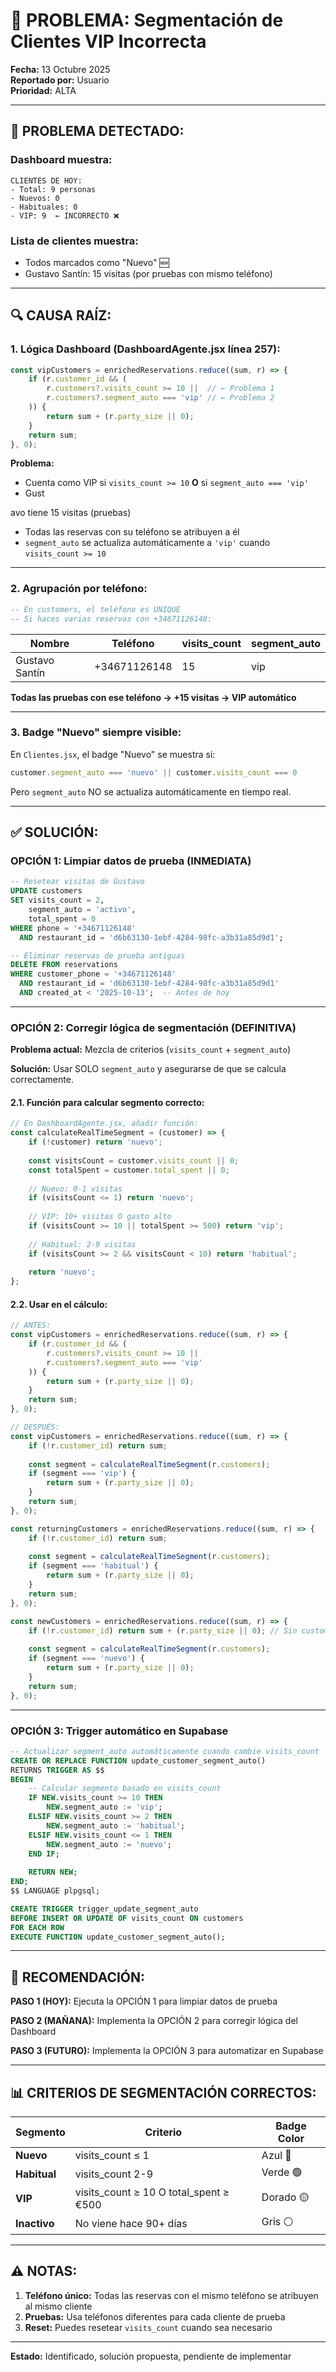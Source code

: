 # 🐛 PROBLEMA: Segmentación de Clientes VIP Incorrecta

**Fecha:** 13 Octubre 2025  
**Reportado por:** Usuario  
**Prioridad:** ALTA

---

## 🐛 PROBLEMA DETECTADO:

### **Dashboard muestra:**
```
CLIENTES DE HOY:
- Total: 9 personas
- Nuevos: 0
- Habituales: 0
- VIP: 9  ← INCORRECTO ❌
```

### **Lista de clientes muestra:**
- Todos marcados como "Nuevo" 🆕
- Gustavo Santín: 15 visitas (por pruebas con mismo teléfono)

---

## 🔍 CAUSA RAÍZ:

### **1. Lógica Dashboard (DashboardAgente.jsx línea 257):**
```javascript
const vipCustomers = enrichedReservations.reduce((sum, r) => {
    if (r.customer_id && (
        r.customers?.visits_count >= 10 ||  // ← Problema 1
        r.customers?.segment_auto === 'vip' // ← Problema 2
    )) {
        return sum + (r.party_size || 0);
    }
    return sum;
}, 0);
```

**Problema:**
- Cuenta como VIP si `visits_count >= 10` **O** si `segment_auto === 'vip'`
- Gust

avo tiene 15 visitas (pruebas)
- Todas las reservas con su teléfono se atribuyen a él
- `segment_auto` se actualiza automáticamente a `'vip'` cuando `visits_count >= 10`

---

### **2. Agrupación por teléfono:**

```sql
-- En customers, el teléfono es UNIQUE
-- Si haces varias reservas con +34671126148:
```

| Nombre | Teléfono | visits_count | segment_auto |
|--------|----------|--------------|--------------|
| Gustavo Santín | +34671126148 | 15 | vip |

**Todas las pruebas con ese teléfono → +15 visitas → VIP automático**

---

### **3. Badge "Nuevo" siempre visible:**

En `Clientes.jsx`, el badge "Nuevo" se muestra si:
```javascript
customer.segment_auto === 'nuevo' || customer.visits_count === 0
```

Pero `segment_auto` NO se actualiza automáticamente en tiempo real.

---

## ✅ SOLUCIÓN:

### **OPCIÓN 1: Limpiar datos de prueba (INMEDIATA)**

```sql
-- Resetear visitas de Gustavo
UPDATE customers
SET visits_count = 2,
    segment_auto = 'activo',
    total_spent = 0
WHERE phone = '+34671126148'
  AND restaurant_id = 'd6b63130-1ebf-4284-98fc-a3b31a85d9d1';

-- Eliminar reservas de prueba antiguas
DELETE FROM reservations
WHERE customer_phone = '+34671126148'
  AND restaurant_id = 'd6b63130-1ebf-4284-98fc-a3b31a85d9d1'
  AND created_at < '2025-10-13';  -- Antes de hoy
```

---

### **OPCIÓN 2: Corregir lógica de segmentación (DEFINITIVA)**

**Problema actual:** Mezcla de criterios (`visits_count` + `segment_auto`)

**Solución:** Usar SOLO `segment_auto` y asegurarse de que se calcula correctamente.

#### **2.1. Función para calcular segmento correcto:**

```javascript
// En DashboardAgente.jsx, añadir función:
const calculateRealTimeSegment = (customer) => {
    if (!customer) return 'nuevo';
    
    const visitsCount = customer.visits_count || 0;
    const totalSpent = customer.total_spent || 0;
    
    // Nuevo: 0-1 visitas
    if (visitsCount <= 1) return 'nuevo';
    
    // VIP: 10+ visitas O gasto alto
    if (visitsCount >= 10 || totalSpent >= 500) return 'vip';
    
    // Habitual: 2-9 visitas
    if (visitsCount >= 2 && visitsCount < 10) return 'habitual';
    
    return 'nuevo';
};
```

#### **2.2. Usar en el cálculo:**

```javascript
// ANTES:
const vipCustomers = enrichedReservations.reduce((sum, r) => {
    if (r.customer_id && (
        r.customers?.visits_count >= 10 ||
        r.customers?.segment_auto === 'vip'
    )) {
        return sum + (r.party_size || 0);
    }
    return sum;
}, 0);

// DESPUÉS:
const vipCustomers = enrichedReservations.reduce((sum, r) => {
    if (!r.customer_id) return sum;
    
    const segment = calculateRealTimeSegment(r.customers);
    if (segment === 'vip') {
        return sum + (r.party_size || 0);
    }
    return sum;
}, 0);

const returningCustomers = enrichedReservations.reduce((sum, r) => {
    if (!r.customer_id) return sum;
    
    const segment = calculateRealTimeSegment(r.customers);
    if (segment === 'habitual') {
        return sum + (r.party_size || 0);
    }
    return sum;
}, 0);

const newCustomers = enrichedReservations.reduce((sum, r) => {
    if (!r.customer_id) return sum + (r.party_size || 0); // Sin customer_id = nuevo
    
    const segment = calculateRealTimeSegment(r.customers);
    if (segment === 'nuevo') {
        return sum + (r.party_size || 0);
    }
    return sum;
}, 0);
```

---

### **OPCIÓN 3: Trigger automático en Supabase**

```sql
-- Actualizar segment_auto automáticamente cuando cambie visits_count
CREATE OR REPLACE FUNCTION update_customer_segment_auto()
RETURNS TRIGGER AS $$
BEGIN
    -- Calcular segmento basado en visits_count
    IF NEW.visits_count >= 10 THEN
        NEW.segment_auto := 'vip';
    ELSIF NEW.visits_count >= 2 THEN
        NEW.segment_auto := 'habitual';
    ELSIF NEW.visits_count <= 1 THEN
        NEW.segment_auto := 'nuevo';
    END IF;
    
    RETURN NEW;
END;
$$ LANGUAGE plpgsql;

CREATE TRIGGER trigger_update_segment_auto
BEFORE INSERT OR UPDATE OF visits_count ON customers
FOR EACH ROW
EXECUTE FUNCTION update_customer_segment_auto();
```

---

## 🎯 RECOMENDACIÓN:

**PASO 1 (HOY):** Ejecuta la OPCIÓN 1 para limpiar datos de prueba

**PASO 2 (MAÑANA):** Implementa la OPCIÓN 2 para corregir lógica del Dashboard

**PASO 3 (FUTURO):** Implementa la OPCIÓN 3 para automatizar en Supabase

---

## 📊 CRITERIOS DE SEGMENTACIÓN CORRECTOS:

| Segmento | Criterio | Badge Color |
|----------|----------|-------------|
| **Nuevo** | visits_count ≤ 1 | Azul 🔵 |
| **Habitual** | visits_count 2-9 | Verde 🟢 |
| **VIP** | visits_count ≥ 10 O total_spent ≥ €500 | Dorado 🟡 |
| **Inactivo** | No viene hace 90+ días | Gris ⚪ |

---

## ⚠️ NOTAS:

1. **Teléfono único:** Todas las reservas con el mismo teléfono se atribuyen al mismo cliente
2. **Pruebas:** Usa teléfonos diferentes para cada cliente de prueba
3. **Reset:** Puedes resetear `visits_count` cuando sea necesario

---

**Estado:** Identificado, solución propuesta, pendiente de implementar


